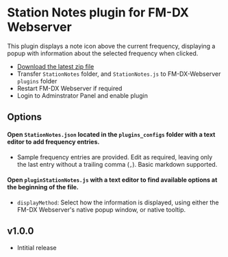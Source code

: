 # Station Notes plugin for FM-DX Webserver

This plugin displays a note icon above the current frequency, displaying a popup with information about the selected frequency when clicked.

* [Download the latest zip file](https://github.com/AmateurAudioDude/FM-DX-Webserver-Plugin-Station-Notes/archive/refs/heads/main.zip)
* Transfer `StationNotes` folder, and `StationNotes.js` to FM-DX-Webserver `plugins` folder
* Restart FM-DX Webserver if required
* Login to Adminstrator Panel and enable plugin

## Options

#### Open `StationNotes.json` located in the `plugins_configs` folder with a text editor to add frequency entries.

* Sample frequency entries are provided. Edit as required, leaving only the last entry without a trailing comma (`,`). Basic markdown supported.

#### Open `pluginStationNotes.js` with a text editor to find available options at the beginning of the file.

* `displayMethod`: Select how the information is displayed, using either the FM-DX Webserver's native popup window, or native tooltip.



v1.0.0
------
* Intitial release

